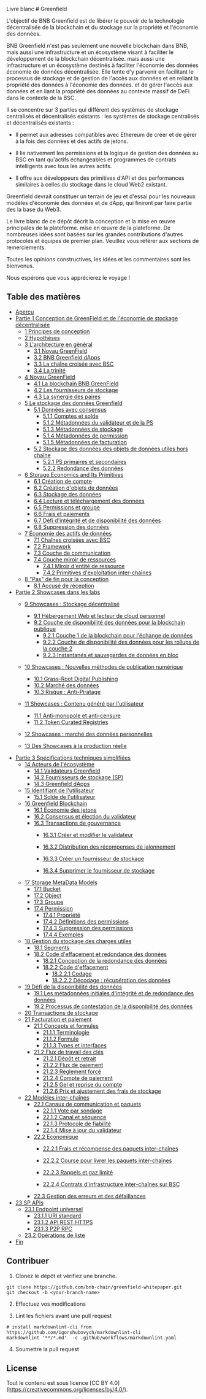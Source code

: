 Livre blanc # Greenfield

L'objectif de BNB Greenfield est de libérer le pouvoir de la technologie décentralisée de la blockchain et du stockage sur la propriété et l'économie des données.

BNB Greenfield n'est pas seulement une nouvelle blockchain dans BNB, mais aussi une infrastructure et un écosystème visant à faciliter le développement de la blockchain décentralisée.
mais aussi une infrastructure et un écosystème destinés à faciliter l'économie des données
économie de données décentralisée. Elle tente d'y parvenir en facilitant le processus de stockage et de gestion de l'accès aux données et en reliant la propriété des données à l'économie des données.
et de gérer l'accès aux données et en liant la propriété des données au contexte massif de DeFi
dans le contexte de la BSC.

Il se concentre sur 3 parties qui diffèrent des systèmes de stockage centralisés et décentralisés existants : les
systèmes de stockage centralisés et décentralisés existants :

- Il permet aux adresses compatibles avec Ethereum de créer et de gérer à la fois des données et des actifs de jetons.

- Il lie nativement les permissions et la logique de gestion des données au BSC en tant qu'actifs échangeables et programmes de contrats intelligents
  avec tous les autres actifs.

- Il offre aux développeurs des primitives d'API et des performances similaires à celles du stockage dans le cloud Web2 existant.

Greenfield devrait constituer un terrain de jeu et d'essai
pour les nouveaux modèles d'économie des données et de dApp, qui finiront par faire partie des
la base du Web3.

Le livre blanc de ce dépôt décrit la conception et la mise en œuvre principales de la plateforme.
mise en œuvre de la plateforme. De nombreuses idées sont basées sur les grandes
contributions d'autres protocoles et équipes de premier plan. Veuillez vous référer aux
sections de remerciements.

Toutes les opinions constructives, les idées et les commentaires sont les bienvenus.

Nous espérons que vous apprécierez le voyage !

## Table des matières

- [Aperçu](./overview.md)
- [Partie 1 Conception de GreenField et de l'économie de stockage décentralisée](./part1.md)
  - [1 Principes de conception](./part1.md#1-principes-de-conception)
  - [2 Hypothèses](./part1.md#2-hypothèses)
  - [3 L'architecture en général](./part1.md#3-larchitecture-en-général)
    - [3.1 Noyau GreenField](./part1.md#31-noyau-greenfield)
    - [3.2 BNB Greenfield dApps](./part1.md#32-les-dapps-de-bnb-greenfield)
    - [3.3 La chaîne croisée avec BSC](./part1.md#33-la-chaîne-croisée-avec-bsc)
    - [3.4 La trinité](./part1.md#34-la-trinité)
  - [4 Noyau GreenField](./part1.md#4-noyau-de-bnb-greenfield)
    - [4.1 La blockchain BNB GreenField](./part1.md#41-la-blockchain-bnb-greenfield)
    - [4.2 Les fournisseurs de stockage](./part1.md#42-les-fournisseurs-de-stockage-sp)
    - [4.3 La synergie des paires](./part1.md#34-la-trinité)
  - [5 Le stockage des données Greenfield](./part1.md#5-le-stockage-des-données-de-greenfield)
    - [5.1 Données avec consensus](./part1.md#51-données-avec-consensus)
      - [5.1.1 Comptes et solde](./part1.md#511-comptes-et-solde)
      - [5.1.2 Métadonnées du validateur et de la PS](./part1.md#512-métadonnées-du-validateur-et-du-ps)
      - [5.1.3 Métadonnées de stockage](./part1.md#513-métadonnées-de-stockage)
      - [5.1.4 Métadonnées de permission](./part1.md#514-métadonnées-dautorisation)
      - [5.1.5 Métadonnées de facturation](./part1.md#515-métadonnées-de-facturation)
    - [5.2 Stockage des données des objets de données utiles hors chaîne](./part1.md#52-stockage-des-données-utiles-de-lobjet-hors-chaîne)
      - [5.2.1 PS primaires et secondaires](./part1.md#521-fournisseurs-de-stockage-primaires-et-secondaires)
      - [5.2.2 Redondance des données](./part1.md#522-redondance-des-données)
  - [6 Storage Economics and Its Primitives](./part1.md#6-économie-du-stockage-et-ses-primitives)
    - [6.1 Création de compte](./part1.md#61-création-de-compte)
    - [6.2 Création d'objets de données](./part1.md#62-création-dobjets-de-données)
    - [6.3 Stockage des données](./part1.md#63-stockage-des-données)
    - [6.4 Lecture et téléchargement des données](./part1.md#64-lecture-et-téléchargement-de-données)
    - [6.5 Permissions et groupe](./part1.md#65-permissions-et-groupes)
    - [6.6 Frais et paiements](./part1.md#66-fees-and-payments)
    - [6.7 Défi d'intégrité et de disponibilité des données](./part1.md#67-défi-de-lintégrité-et-de-la-disponibilité-des-données)
    - [6.8 Suppression des données](./part1.md#68-suppression-de-données)
  - [7 Économie des actifs de données](./part1.md#7-économie-des-actifs-de-données)
    - [7.1 Chaînes croisées avec BSC](./part1.md#71-chaînes-croisées-avec-bsc)
    - [7.2 Framework](./part1.md#72-framework)
    - [7.3 Couche de communication](./part1.md#73-couche-de-communicationla-couche-de-communication-est-composée-dun-ensemble-de-relais-greenfield)
    - [7.4 Couche miroir de ressources](./part1.md#74-couche-miroir-de-ressources)
      - [7.4.1 Miroir d'entité de ressource](./part1.md#741-miroir-dentité-de-ressource)
      - [7.4.2 Primitives d'exploitation inter-chaînes](./part1.md#742-primitives-dexploitation-inter-chaînes)
  - [8 "Pas" de fin pour la conception](./part1.md#8-pas-de-fin-pour-la-conception)
    - [8.1 Accusé de réception](./part1.md#81-remerciements)
- [Partie 2 Showcases dans les labs](./part2.md)
  - [9 Showcases : Stockage décentralisé](./part2.md#9-Showcases--stockage-décentralisé-)
    - [9.1 Hébergement Web et lecteur de cloud personnel](./part2.md#91-hébergement-web-et-personal-cloud-drive)
    - [9.2 Couche de disponibilité des données pour la blockchain publique](./part2.md#92-couche-de-disponibilité-des-données-pour-la-blockchain-publique)
      - [9.2.1 Couche 1 de la blockchain pour l'échange de données](./part2.md#921-échange-de-données-de-blockchain-de-couche-1)
      - [9.2.2 Couche de disponibilité des données pour les rollups de la couche 2](./part2.md#922-couche-de-disponibilité-des-données-pour-les-rollups-de-couche-2)
      - [9.2.3 Instantanés et sauvegardes de données en bloc](./part2.md#923-instantanés-et-sauvegardes-de-données-en-bloc)
  - [10 Showcases : Nouvelles méthodes de publication numérique](./part2.md#10-Showcases--les-nouveaux-modes-dédition-numérique)
    - [10.1 Grass-Root Digital Publishing](./part2.md#101-lédition-numérique-de-base)
    - [10.2 Marché des données](./part2.md#102-marché-des-données)
    - [10.3 Risque : Anti-Piratage](./part2.md#103-risque--anti-piratage)
  - [11 Showcases : Contenu généré par l'utilisateur](./part2.md#11-Showcases--contenu-généré-par-lutilisateur)

    - [11.1 Anti-monopole et anti-censure](./part2.md#111-anti-monopole-et-anti-censure)
    - [11.2 Token Curated Registries](./part2.md#112-registres-créés-par-les-jetons)
  - [12 Showcases : marché des données personnelles](./part2.md#12-Showcases--marché-des-données-personnelles)
  - [13 Des Showcases à la production réelle](./part2.md#13-des-Showcases-à-la-production-réelle)
- [Partie 3 Spécifications techniques simplifiées](./part3.md)
  - [14 Acteurs de l'écosystème](./part3.md#14-acteurs-de-lécosystème)
    - [14.1 Validateurs Greenfield](./part3.md#141-validateurs-greenfield)
    - [14.2 Fournisseurs de stockage (SP)](./part3.md#142-prestataires-de-services-de-stockage-ps)
    - [14.3 Greenfield dApps](./part3.md#143-les-dapps-greenfield)
  - [15 Identifiant de l'utilisateur](./part3.md#15-identifiant-de-lutilisateur)
    - [15.1 Solde de l'utilisateur](./part3.md#151-solde-de-lutilisateur)
  - [16 Greenfield Blockchain](./part3.md#16-blockchain-greenfield)
    - [16.1 Économie des jetons](./part3.md#161-économie-des-jetons)
    - [16.2 Consensus et élection du validateur](./part3.md#162-consensus-et-élection-du-validateur)
    - [16.3 Transactions de gouvernance](./part3.md#163-transactions-de-gouvernance)
      - [16.3.1 Créer et modifier le validateur](./part3.md#1631-)

      - [16.3.2 Distribution des récompenses de jalonnement](./part3.md#1632-distribution-des-récompenses-de-jalonnement)
      - [16.3.3 Créer un fournisseur de stockage](./part3.md#1633-create-storage-provider)
      - [16.3.4 Supprimer le fournisseur de stockage](./part3.md#1634-supprimer-un-fournisseur-de-stockage)
  - [17 Storage MetaData Models](./part3.md#17-modèles-de-métadonnées-de-stockage)
    - [17.1 Bucket](./part3.md#171-bucket)
    - [17.2 Object](./part3.md#172-objet)
    - [17.3 Groupe](./part3.md#173-groupe)
    - [17.4 Permission](./part3.md#174-permission)
      - [17.4.1 Propriété](./part3.md#1741-propriétaire)
      - [17.4.2 Définitions des permissions](./part3.md#1742-définitions-des-permissions)
      - [17.4.3 Suppression des permissions](./part3.md#1743-suppression-de-permissions)
      - [17.4.4 Exemples](./part3.md#1744-exemples)
  - [18 Gestion du stockage des charges utiles](./part3.md#18-gestion-du-stockage-des-charges-utiles)
    - [18.1 Segments](./part3.md#181-segments)
    - [18.2 Code d'effacement et redondance des données](./part3.md#182-code-deffacement-et-redondance-des-données)
      - [18.2.1 Conception de la redondance des données](./part3.md#1821-conception-de-la-redondance-des-données)
      - [18.2.2 Code d'effacement](./part3.md#1822-code-deffacement)
        - [18.2.2.1 Codage](./part3.md#18221-encodage)
        - [18.2.2.2 Décodage : récupération des données](./part3.md#18222-décodage--récupération-des-données)
  - [19 Défi de la disponibilité des données](./part3.md#19-le-défi-de-la-disponibilité-des-données)
    - [19.1 Les métadonnées initiales d'intégrité et de redondance des données](./part3.md#191-the-initial-data-integrity-and-redundancy-metadata)
    - [19.2 Processus de contestation de la disponibilité des données](./part3.md#192-data-availability-challenge-process)
  - [20 Transactions de stockage](./part3.md#20-transactions-de-stockage)
  - [21 Facturation et paiement](./part3.md#21-facturation-et-paiement)
    - [21.1 Concepts et formules](./part3.md#211-concepts-et-formules)
      - [21.1.1 Terminologie](./part3.md#2111-terminologie)
      - [21.1.2 Formule](./part3.md#2112-formule)
      - [21.1.3 Types et interfaces](./part3.md#2113-types-et-interfaces)
    - [21.2 Flux de travail des clés](./part3.md#212-flux-de-travail-clé)
      - [21.2.1 Dépôt et retrait](./part3.md#2121-dépôt-et-retrait)
      - [21.2.2 Flux de paiement](./part3.md#2122-flux-de-paiement)
      - [21.2.3 Règlement forcé](./part3.md#2123-règlement-forcé)
      - [21.2.4 Compte de paiement](./part3.md#2124-compte-de-paiement)
      - [21.2.5 Gel et reprise du compte](./part3.md#2125-gel-et-reprise-de-compte)
      - [21.2.6 Prix et ajustement des frais de stockage](./part3.md#2126-prix-et-ajustement-des-frais-de-stockage)
  - [22 Modèles inter-chaînes](./part3.md#22-modèles-inter-chaînes)
    - [22.1 Canaux de communication et paquets](./part3.md#221-canaux-et-paquets-de-communication)
      - [22.1.1 Vote par sondage](./part3.md#2211-vote-par-sondage)
      - [22.1.2 Canal et séquence](./part3.md#2212-canal-et-séquence)
      - [22.1.3 Protocole de fiabilité](./part3.md#2213-protocole-de-fiabilité)
      - [22.1.4 Mise à jour du validateur](./part3.md#2214-mise-à-jour-du-validateur)
    - [22.2 Economique](./part3.md#22-modèles-inter-chaînes)
      - [22.2.1 Frais et récompense des paquets inter-chaînes](./part3.md#2221-frais-et-récompense-des-paquets-inter-chaînes)
      - [22.2.2 Course pour livrer les paquets inter-chaînes](./part3.md#2222-course-pour-la-livraison-de-paquets-inter-chaînes)
      - [22.2.3 Rappels et gaz limité](./part3.md#2223-)

      - [22.2.4 Contrats d'infrastructure inter-chaînes sur BSC](./part3.md#2224-contrats-dinfrastructure-inter-chaînes-sur-bsc)
    - [22.3 Gestion des erreurs et des défaillances](./part3.md#223-traitement-des-erreurs-et-des-défaillances)
 - [23 SP APIs](./part3.md#23-api-de-sp)
    - [23.1 Endpoint universel](./part3.md#231-point-daccès-universel)
      - [23.1.1 URI standard](./part3.md#2311-norme-uri)
      - [23.1.2 API REST HTTPS](./part3.md#2312-https-rest-api)
      - [23.1.3 P2P RPC](./part3.md#2313-p2p-rpc)
    - [23.2 Opérations de liste](./part3.md#232-opérations-de-liste)
- [Fin](./ending.md)

## Contribuer

1. Clonez le dépôt et vérifiez une branche.

  ```shell
  git clone https://github.com/bnb-chain/greenfield-whitepaper.git
  git checkout -b <your-branch-name>
  ```
2. Effectuez vos modifications

3. Lint les fichiers avant une pull request

  ```shell
  # install markdownlint-cli from https://github.com/igorshubovych/markdownlint-cli
  markdownlint '**/*.md'  -c .github/workflows/markdownlint.yaml
  ```

4. Soumettre la pull request

## License

Tout le contenu est sous licence [CC BY 4.0] (https://creativecommons.org/licenses/by/4.0/).